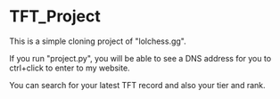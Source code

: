 # TFT_Project

This is a simple cloning project of "lolchess.gg".

If you run "project.py", you will be able to see a DNS address for you to ctrl+click to enter to my website.

You can search for your latest TFT record and also your tier and rank.
